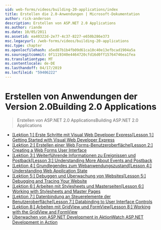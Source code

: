 ```yaml
---
uid: web-forms/videos/building-20-applications/index
title: Erstellen die 2.0-Anwendungen | Microsoft-Dokumentation
author: rick-anderson
description: Erstellen von ASP.NET 2.0 Applications
ms.author: riande
ms.date: 10/05/2011
ms.assetid: ea40322d-2e77-4c37-8227-e650b286e373
msc.legacyurl: /web-forms/videos/building-20-applications
msc.type: chapter
ms.openlocfilehash: a5ed87b1b4fb09d61ca10c40e13efbcad1904a5a
ms.sourcegitcommit: 0f1119340e4464720cfd16d0ff15764746ea1fea
ms.translationtype: MT
ms.contentlocale: de-DE
ms.lasthandoff: 04/17/2019
ms.locfileid: "59406222"
---
```

# <a name="building-20-applications"></a><span data-ttu-id="a3b8d-103">Erstellen von Anwendungen der Version 2.0</span><span class="sxs-lookup"><span data-stu-id="a3b8d-103">Building 2.0 Applications</span></span>

> <span data-ttu-id="a3b8d-104">Erstellen von ASP.NET 2.0 Applications</span><span class="sxs-lookup"><span data-stu-id="a3b8d-104">Building ASP.NET 2.0 Applications</span></span>


- <span data-ttu-id="a3b8d-105">[[Lektion 1:] Erste Schritte mit Visual Web Developer Express](lesson-1-getting-started-with-visual-web-developer-express.md)</span><span class="sxs-lookup"><span data-stu-id="a3b8d-105">[[Lesson 1:] Getting Started with Visual Web Developer Express](lesson-1-getting-started-with-visual-web-developer-express.md)</span></span>
- <span data-ttu-id="a3b8d-106">[[Lektion 2:] Erstellen einer Web Forms-Benutzeroberfläche](lesson-2-creating-a-web-forms-user-interface.md)</span><span class="sxs-lookup"><span data-stu-id="a3b8d-106">[[Lesson 2:] Creating a Web Forms User Interface](lesson-2-creating-a-web-forms-user-interface.md)</span></span>
- <span data-ttu-id="a3b8d-107">[[Lektion 3:] Weiterführende Informationen zu Ereignissen und Postback](lesson-3-understanding-more-about-events-and-postback.md)</span><span class="sxs-lookup"><span data-stu-id="a3b8d-107">[[Lesson 3:] Understanding More About Events and Postback](lesson-3-understanding-more-about-events-and-postback.md)</span></span>
- <span data-ttu-id="a3b8d-108">[[Lektion 4:] Grundlegendes zum Webanwendungszustand](lesson-4-understanding-web-application-state.md)</span><span class="sxs-lookup"><span data-stu-id="a3b8d-108">[[Lesson 4:] Understanding Web Application State](lesson-4-understanding-web-application-state.md)</span></span>
- <span data-ttu-id="a3b8d-109">[[Lektion 5:] Debuggen und Überwachung von Websites](lesson-5-debugging-and-tracing-your-website.md)</span><span class="sxs-lookup"><span data-stu-id="a3b8d-109">[[Lesson 5:] Debugging and Tracing Your Website](lesson-5-debugging-and-tracing-your-website.md)</span></span>
- <span data-ttu-id="a3b8d-110">[[Lektion 6:] Arbeiten mit Stylesheets und Masterseiten](lesson-6-working-with-stylesheets-and-master-pages.md)</span><span class="sxs-lookup"><span data-stu-id="a3b8d-110">[[Lesson 6:] Working with Stylesheets and Master Pages](lesson-6-working-with-stylesheets-and-master-pages.md)</span></span>
- <span data-ttu-id="a3b8d-111">[[Lektion 7:] Datenbindung an Steuerelemente der Benutzeroberfläche](lesson-7-databinding-to-user-interface-controls.md)</span><span class="sxs-lookup"><span data-stu-id="a3b8d-111">[[Lesson 7:] Databinding to User Interface Controls](lesson-7-databinding-to-user-interface-controls.md)</span></span>
- <span data-ttu-id="a3b8d-112">[[Lektion 8:] Arbeiten mit GridView und FormView](lesson-8-working-with-the-gridview-and-formview.md)</span><span class="sxs-lookup"><span data-stu-id="a3b8d-112">[[Lesson 8:] Working with the GridView and FormView](lesson-8-working-with-the-gridview-and-formview.md)</span></span>
- [<span data-ttu-id="a3b8d-113">Überwachen von ASP.NET Development in Aktion</span><span class="sxs-lookup"><span data-stu-id="a3b8d-113">Watch ASP.NET Development in Action</span></span>](watch-aspnet-development-in-action.md)
